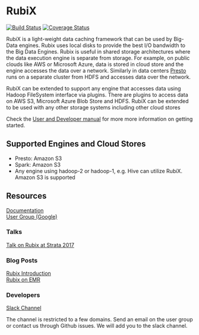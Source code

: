 # RubiX

[![Build Status](https://travis-ci.org/qubole/rubix.svg?branch=master)](https://travis-ci.org/qubole/rubix)
[![Coverage Status](https://coveralls.io/repos/github/qubole/rubix/badge.svg)](https://coveralls.io/github/qubole/rubix)

RubiX is a light-weight data caching framework that can be used by Big-Data engines. Rubix uses local disks to provide
the best I/O bandwidth to the Big Data Engines. Rubix is useful in shared storage architectures where the data 
execution engine is separate from storage. For example, on public clouds like AWS or Microsoft Azure, data is stored 
in cloud store and the engine accesses the data over a network. Similarly in data centers [Presto](https://prestodb.io) 
runs on a separate cluster from HDFS and accesses data over the network.

RubiX can be extended to support any engine that accesses data using Hadoop FileSystem interface via plugins. 
There are plugins to access data on AWS S3, Microsoft Azure Blob Store and HDFS. RubiX can be extended to be 
used with any other storage systems including other cloud stores

Check the [User and Developer manual](http://rubix.readthedocs.io/en/latest/index.html) for more more information on getting started. 

## Supported Engines and Cloud Stores

- Presto: Amazon S3  
- Spark: Amazon S3  
- Any engine using hadoop-2 or hadoop-1, e.g. Hive can utilize RubiX. Amazon S3 is supported  

## Resources
[Documentation](http://rubix.readthedocs.io/en/latest/index.html)  
[User Group (Google)](https://groups.google.com/forum/#!forum/rubix-users)

### Talks
[Talk on Rubix at Strata 2017](https://www.slideshare.net/shubhamtagra/rubix-78333181)

### Blog Posts
[Rubix Introduction](https://www.qubole.com/blog/rubix-fast-cache-access-for-big-data-analytics-on-cloud-storage/)  
[Rubix on EMR](https://www.qubole.com/blog/caching-emr-using-rubix-performance-benchmark-benefits/)


### Developers
[Slack Channel](https://join.slack.com/t/rubix-cache/signup?x=x-348094509318-348094608182)

The channel is restricted to a few domains. Send an email on the user group or contact us through Github issues.
We will add you to the slack channel.
